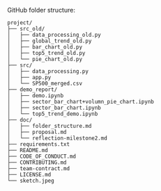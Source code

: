 GitHub folder structure:

    project/
    ├── src_old/
    │   ├── data_processing_old.py
    │   ├── global_trend_old.py
    │   ├── bar_chart_old.py
    │   ├── top5_trend_old.py
    │   └── pie_chart_old.py
    ├── src/
    │   ├── data_processing.py
    │   ├── app.py
    │   └── SP500_merged.csv
    ├── demo_report/
    │   ├── demo.ipynb
    │   ├── sector_bar_chart+volumn_pie_chart.ipynb
    │   ├── sector_bar_chart.ipynb
    │   └── top5_trend_demo.ipynb
    ├── doc/
    │   ├── folder_structure.md
    │   ├── proposal.md
    │   └── reflection-milestone2.md
    ├── requirements.txt
    ├── README.md
    ├── CODE_OF_CONDUCT.md
    ├── CONTRIBUTING.md
    ├── team-contract.md
    ├── LICENSE.md
    └── sketch.jpeg
